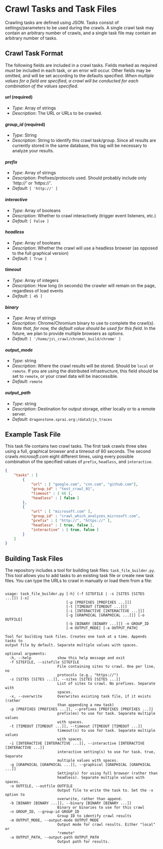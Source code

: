 # Crawl Tasks and Task Files

Crawling tasks are defined using JSON. Tasks consist of settings/parameters
to be used during the crawls. A single crawl task may contain an arbitrary
number of crawls, and a single task file may contain an arbitrary number of
tasks.

## Crawl Task Format

The following fields are included in a crawl tasks. Fields marked as required
*must* be included in each task, or an error will occur. Other fields may be
omitted, and will be set according to the defaults specified. *When multiple
values for a field are specified, a crawl will be conducted for _each combination_
of the values specified.*


#### *url* (required)
  - *Type*: Array of strings
  - *Description*: The URL or URLs to be crawled.


#### *group\_id* (required)
  - *Type*: String
  - *Description*: String to identify this crawl task/group. Since all results are currently stored in the same database,
  this tag will be necessary to analyze your results.

#### *prefix*
  - *Type*: Array of strings
  - *Description*: Prefixes/protocols used. Should probably include only _'http://'_ or _'https://'_.
  - *Default*: `[ 'http://' ]`


#### *interactive*
  - *Type*: Array of booleans
  - *Description*: Whether to crawl interactively (trigger event listeners, etc.)
  - *Default*: `[ False ]`


#### *headless*
  - *Type*: Array of booleans
  - *Description*: Whether the crawl will use a headless browser (as opposed to the full graphical version)
  - *Default*: `[ True ]`


#### *timeout*
  - *Type*: Array of integers
  - *Description*: How long (in seconds) the crawler will remain on the page, regardless of load events
  - *Default*: `[ 45 ]`


#### *binary*
  - *Type*: Array of strings
  - *Description*: Chrome/Chromium binary to use to complete the crawl(s). *Note that, for now, the default
  value should be used for this field.* In the future, we plan to provide multiple browsers as options.
  - *Default*: `[ '/home/js\_crawl/chrome\_build/chrome' ]`


#### *output\_mode*
  - *Type*: string
  - *Description*: Where the crawl results will be stored. Should be `local` or `remote`. If you are using the
  distributed infrastructure, this field should be set to `remote`, or your crawl data will be inaccessible.
  - *Default*: `remote`

#### *output\_path*
  - *Type*: string
  - *Description*: Destination for output storage, either locally or to a remote server.
  - *Default*: `dragonstone.sprai.org:/data3/js_traces`


## Example Task File

This task file contains two crawl tasks. The first task crawls three sites
using a full, graphical browser and a timeout of 60 seconds. The second crawls
_microsoft.com_ eight different times, using every possible combination of the
specified values of `prefix`, `headless`, and `interactive`.

``` json
{
    "tasks" : [
        {
            "url" : [ "google.com", "cnn.com", "github.com"],
            "group_id" : "test_crawl_01",
            "timeout" : [ 60 ],
            "headless" : [ false ]
        },
        {
            "url" : [ "microsoft.com" ],
            "group_id" : "crawl_which_analyzes_microsoft.com",
            "prefix" : [ "http://", "https://" ],
            "headless" : [ true, false ],
            "interactive" : [ true, false ]
        }
    ]
}
```
## Building Task Files

The repository includes a tool for building task files: `task_file_builder.py`. This tool
allows you to add tasks to an existing task file or create new task files. You can type
the URLs to crawl in manually or load them from a file:

```

usage: task_file_builder.py [-h] (-f SITEFILE | -s [SITES [SITES ...]]) [-x]
                            [-p [PREFIXES [PREFIXES ...]]]
                            [-t [TIMEOUT [TIMEOUT ...]]]
                            [-i [INTERACTIVE [INTERACTIVE ...]]]
                            [-g [GRAPHICAL [GRAPHICAL ...]]] [-o OUTFILE]
                            [-b [BINARY [BINARY ...]]] -n GROUP_ID
                            [-m OUTPUT_MODE] [-a OUTPUT_PATH]

Tool for building task files. Creates one task at a time. Appends tasks to
output file by default. Separate multiple values with spaces.

optional arguments:
  -h, --help            show this help message and exit
  -f SITEFILE, --sitefile SITEFILE
                        File containing sites to crawl. One per line, no
                        protocols (e.g., "https://")
  -s [SITES [SITES ...]], --sites [SITES [SITES ...]]
                        List of sites to crawl. No prefixes. Separate with
                        spaces.
  -x, --overwrite       Overwrites existing task file, if it exists (rather
                        than appending a new task)
  -p [PREFIXES [PREFIXES ...]], --prefixes [PREFIXES [PREFIXES ...]]
                        prefix(es) to use for task. Separate multiple values
                        with spaces.
  -t [TIMEOUT [TIMEOUT ...]], --timeout [TIMEOUT [TIMEOUT ...]]
                        timeout(s) to use for task. Separate multiple values
                        with spaces.
  -i [INTERACTIVE [INTERACTIVE ...]], --interactive [INTERACTIVE [INTERACTIVE ...]]
                        interactive setting(s) to use for task. true, Separate
                        multiple values with spaces.
  -g [GRAPHICAL [GRAPHICAL ...]], --graphical [GRAPHICAL [GRAPHICAL ...]]
                        Setting(s) for using full browser (rather than
                        headless). Separate multiple values with spaces.
  -o OUTFILE, --outfile OUTFILE
                        Output file to write the task to. Set the -x option to
                        overwrite, rather than append.
  -b [BINARY [BINARY ...]], --binary [BINARY [BINARY ...]]
                        Binary or binaries to use for this crawl
  -n GROUP_ID, --group-id GROUP_ID
                        Group ID to identify crawl results
  -m OUTPUT_MODE, --output-mode OUTPUT_MODE
                        Output mode for crawl results. Either "local" or
                        "remote"
  -a OUTPUT_PATH, --output-path OUTPUT_PATH
                        Output path for results.

```
